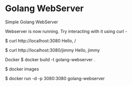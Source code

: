 # Golang WebServer
Simple Golang WebServer


Webserver is now running. Try interacting with it using curl -

$ curl http://localhost:3080
Hello, /

$ curl http://localhost:3080/jimmy
Hello, jimmy

Docker
$ docker build -t golang-webserver .

$ docker images

$ docker run -d -p 3080:3080 golang-webserver

